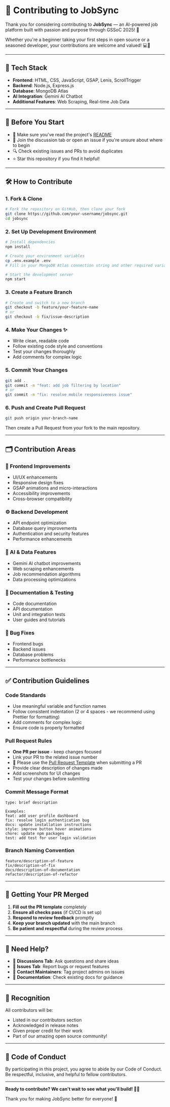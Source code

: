 # 🌟 Contributing to JobSync

Thank you for considering contributing to **JobSync** — an AI-powered job platform built with passion and purpose through GSSoC 2025! 🎉

Whether you're a beginner taking your first steps in open source or a seasoned developer, your contributions are welcome and valued! 💻🚀

---

## 🧰 Tech Stack

- **Frontend**: HTML, CSS, JavaScript, GSAP, Lenis, ScrollTrigger
- **Backend**: Node.js, Express.js
- **Database**: MongoDB Atlas
- **AI Integration**: Gemini AI Chatbot
- **Additional Features**: Web Scraping, Real-time Job Data

---

## 🧠 Before You Start

- 📖 Make sure you've read the project's [README](./README.md)
- 💬 Join the discussion tab or open an issue if you're unsure about where to begin
- 🔍 Check existing issues and PRs to avoid duplicates
- ⭐ Star this repository if you find it helpful!

---

## 🛠️ How to Contribute

### 1. Fork & Clone
```bash
# Fork the repository on GitHub, then clone your fork
git clone https://github.com/your-username/jobsync.git
cd jobsync
```

### 2. Set Up Development Environment
```bash
# Install dependencies
npm install

# Create your environment variables
cp .env.example .env
# Fill in your MongoDB Atlas connection string and other required variables

# Start the development server
npm start
```

### 3. Create a Feature Branch
```bash
# Create and switch to a new branch
git checkout -b feature/your-feature-name
# or
git checkout -b fix/issue-description
```

### 4. Make Your Changes ✨
- Write clean, readable code
- Follow existing code style and conventions
- Test your changes thoroughly
- Add comments for complex logic

### 5. Commit Your Changes
```bash
git add .
git commit -m "feat: add job filtering by location"
# or
git commit -m "fix: resolve mobile responsiveness issue"
```

### 6. Push and Create Pull Request
```bash
git push origin your-branch-name
```
Then create a Pull Request from your fork to the main repository.

---

## 🗂️ Contribution Areas

### 🎨 Frontend Improvements
- UI/UX enhancements
- Responsive design fixes
- GSAP animations and micro-interactions
- Accessibility improvements
- Cross-browser compatibility

### ⚙️ Backend Development
- API endpoint optimization
- Database query improvements
- Authentication and security features
- Performance enhancements

### 🤖 AI & Data Features
- Gemini AI chatbot improvements
- Web scraping enhancements
- Job recommendation algorithms
- Data processing optimizations

### 📝 Documentation & Testing
- Code documentation
- API documentation
- Unit and integration tests
- User guides and tutorials

### 🐛 Bug Fixes
- Frontend bugs
- Backend issues
- Database problems
- Performance bottlenecks

---

## ✅ Contribution Guidelines

### Code Standards
- Use meaningful variable and function names
- Follow consistent indentation (2 or 4 spaces - we recommend using Prettier for formatting)
- Add comments for complex logic
- Ensure code is properly formatted

### Pull Request Rules
- **One PR per issue** - keep changes focused
- Link your PR to the related issue number
- 📝 Please use the [Pull Request Template](./.github/pull_request_template.md) when submitting a PR
- Provide clear description of changes made
- Add screenshots for UI changes
- Test your changes before submitting

### Commit Message Format
```
type: brief description

Examples:
feat: add user profile dashboard
fix: resolve login authentication bug
docs: update installation instructions
style: improve button hover animations
chore: update npm packages
test: add test for user login validation
```

### Branch Naming Convention
```
feature/description-of-feature
fix/description-of-fix
docs/description-of-documentation
refactor/description-of-refactor
```

---

## 🚀 Getting Your PR Merged

1. **Fill out the PR template** completely
2. **Ensure all checks pass** (if CI/CD is set up)
3. **Respond to review feedback** promptly
4. **Keep your branch updated** with the main branch
5. **Be patient and respectful** during the review process

---

## 🙌 Need Help?

- 💬 **Discussions Tab**: Ask questions and share ideas
- 🐛 **Issues Tab**: Report bugs or request features
- 📧 **Contact Maintainers**: Tag project admins on issues
- 📖 **Documentation**: Check existing docs for guidance

---

## 🌟 Recognition

All contributors will be:
- Listed in our contributors section
- Acknowledged in release notes
- Given proper credit for their work
- Part of our amazing open source community!

---

## 📄 Code of Conduct

By participating in this project, you agree to abide by our Code of Conduct. Be respectful, inclusive, and helpful to fellow contributors.

---

**Ready to contribute? We can't wait to see what you'll build! 🚀✨**

Thank you for making JobSync better for everyone! 💙
